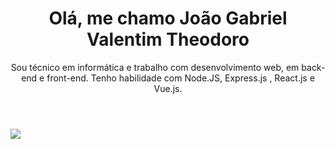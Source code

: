<header>
 <h1>Olá, me chamo João Gabriel Valentim Theodoro</h1> 
 Sou técnico em informática e trabalho com desenvolvimento web, em back-end e front-end. Tenho habilidade com Node.JS, Express.js , React.js e Vue.js.
</header>
<main>
<img align="center" 
     src="https://github-readme-stats.vercel.app/api/?username=JoaoValentimDev&theme=tokyonight" />
</main>
